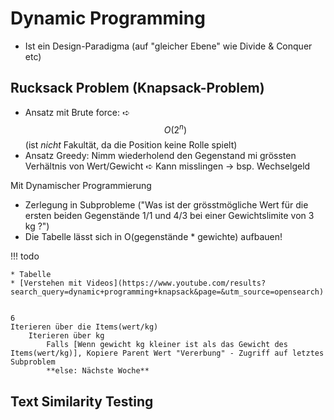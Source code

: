 # Dynamic Programming

* Ist ein Design-Paradigma (auf "gleicher Ebene" wie Divide & Conquer etc)

## Rucksack Problem (Knapsack-Problem)

* Ansatz mit Brute force: ➪ $$O(2^n)$$ (ist *nicht* Fakultät, da die Position keine Rolle spielt)
* Ansatz Greedy: Nimm wiederholend den Gegenstand mi grössten Verhältnis von Wert/Gewicht ➪ Kann misslingen → bsp. Wechselgeld

Mit Dynamischer Programmierung

* Zerlegung in Subprobleme ("Was ist der grösstmögliche Wert für die ersten beiden Gegenstände 1/1 und 4/3 bei einer Gewichtslimite von 3 kg ?")
* Die Tabelle lässt sich in O(gegenstände * gewichte) aufbauen!

!!! todo

    * Tabelle
    * [Verstehen mit Videos](https://www.youtube.com/results?search_query=dynamic+programming+knapsack&page=&utm_source=opensearch)


    6
    Iterieren über die Items(wert/kg)
        Iterieren über kg
            Falls [Wenn gewicht kg kleiner ist als das Gewicht des Items(wert/kg)], Kopiere Parent Wert "Vererbung" - Zugriff auf letztes Subproblem
            **else: Nächste Woche**


## Text Similarity Testing
